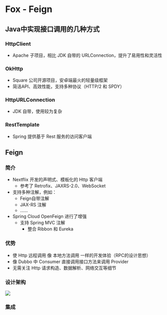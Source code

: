 # Fox - Feign

## Java中实现接口调用的几种方式

### HttpClient

- Apache 子项目，相比 JDK 自带的 URLConnection，提升了易用性和灵活性

### OkHttp

- Square 公司开源项目，安卓端最火的轻量级框架
- 简洁API、高效性能，支持多种协议（HTTP/2 和 SPDY）

### HttpURLConnection

- JDK 自带，使用较为复杂

### RestTemplate

- Spring 提供基于 Rest 服务的访问客户端

## Feign

### 简介

- Nextflix 开发的声明式、模板化的 Http 客户端
  - 参考了 Retrofix、JAXRS-2.0、WebSocket
- 支持多种注解，例如：
  - Feign自带注解
  - JAX-RS 注解
  - ......
- Spring Cloud OpenFeign 进行了增强
  - 支持 Spring MVC 注解
    - 整合 Ribbon 和 Eureka

### 优势

- 使 Http 远程调用 像 本地方法调用 一样的开发体验（RPC的设计思想）
- 像 Dubbo 中 Consumer 直接调用接口方法来调用 Provider
- 无需关注 Http 请求构造、数据解析、网络交互等细节

### 设计架构

![](https://note.youdao.com/yws/public/resource/e4d3a42acab8240647293dde5ed88b7b/xmlnote/7CF1DB80DA3F42F79E808DA57F76CD34/15690)

### 集成